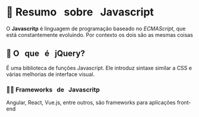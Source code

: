 <h1>👾 Resumo &nbsp sobre &nbsp Javascript</h1>



O <strong>Javascritp</strong> é linguagem de programação baseado no <i>ECMAScript</i>, que está constantemente evoluindo. Por contexto os dois são as mesmas coisas

<h2>🤔 O &nbsp que &nbsp é &nbsp jQuery?</h2>

É uma biblioteca de funções Javascript. Ele introduz sintaxe similar a CSS e várias melhorias de interface visual.

<h3> 🐱‍💻 Frameworks &nbsp de &nbsp Javascritp</h3>

Angular, React, Vue.js, entre outros, são frameworks para aplicações front-end
